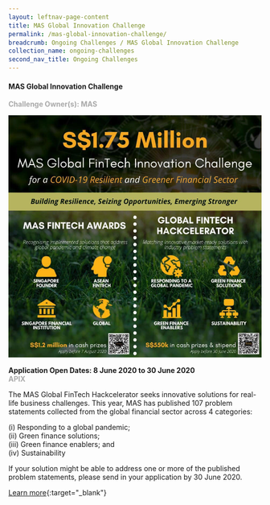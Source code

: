 ```yaml
---
layout: leftnav-page-content
title: MAS Global Innovation Challenge
permalink: /mas-global-innovation-challenge/
breadcrumb: Ongoing Challenges / MAS Global Innovation Challenge
collection_name: ongoing-challenges
second_nav_title: Ongoing Challenges
---
```


#### MAS Global Innovation Challenge

<font color="#a9a9a9"><b>Challenge Owner(s): MAS</b></font>

[![1](/images/ongoing-challenges/MAS-Global-Fintech-Innovation-Challenge.jpg)](https://hackathon.apixplatform.com/globalfintechhackcelerator/landing)

**Application Open Dates: 8 June 2020 to 30 June 2020**<br>
<font color=" #a9a9a9"><b>APIX</b></font>

The MAS Global FinTech Hackcelerator seeks innovative solutions for real-life business challenges. This year, MAS has published 107 problem statements collected from the global financial sector across 4 categories: 

(i) Responding to a global pandemic;<br>
(ii) Green finance solutions;<br>
(iii) Green finance enablers; and<br>
(iv) Sustainability<br>

If your solution might be able to address one or more of the published problem statements, please send in your application by 30 June 2020.

[Learn more](https://hackathon.apixplatform.com/globalfintechhackcelerator/landing){:target="_blank"}
